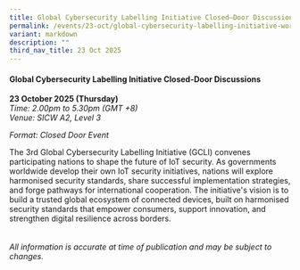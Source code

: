 ```yaml
---
title: Global Cybersecurity Labelling Initiative Closed–Door Discussions
permalink: /events/23-oct/global-cybersecurity-labelling-initiative-workshop/
variant: markdown
description: ""
third_nav_title: 23 Oct 2025
---
```

#### **Global Cybersecurity Labelling Initiative Closed-Door Discussions**

**23 October 2025 (Thursday)**  
*Time: 2.00pm to 5.30pm (GMT +8)*
<br>*Venue: SICW A2, Level 3*

*Format: Closed Door Event*

The 3rd Global Cybersecurity Labelling Initiative (GCLI) convenes participating nations to shape the future of IoT security. As governments worldwide develop their own IoT security initiatives, nations will explore harmonised security standards, share successful implementation strategies, and forge pathways for international cooperation. The initiative's vision is to build a trusted global ecosystem of connected devices, built on harmonised security standards that empower consumers, support innovation, and strengthen digital resilience across borders.
<br><br><br>
*All information is accurate at time of publication and may be subject to changes.*